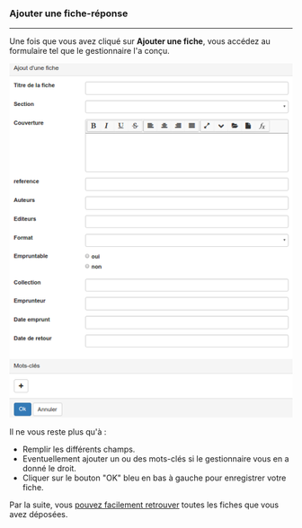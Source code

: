 ### Ajouter une fiche-réponse

---

Une fois que vous avez cliqué sur **Ajouter une fiche**, vous accédez au formulaire tel que le gestionnaire l'a conçu.

![](images/clacoform-fig46.png)

Il ne vous reste plus qu'à :

* Remplir les différents champs. 
* Eventuellement ajouter un ou des mots-clés si le gestionnaire vous en a donné le droit.
* Cliquer sur le bouton "OK" bleu en bas à gauche pour enregistrer votre fiche.

Par la suite, vous [pouvez facilement retrouver](/fr/resources/clacoForm/manage-files.md) toutes les fiches que vous avez déposées.

